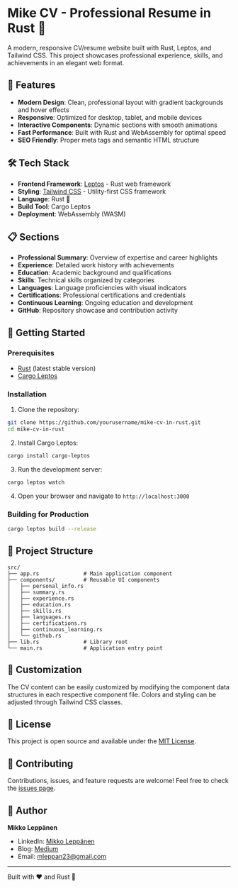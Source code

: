 # Mike CV - Professional Resume in Rust 🦀

A modern, responsive CV/resume website built with Rust, Leptos, and Tailwind CSS. This project showcases professional experience, skills, and achievements in an elegant web format.

## 🚀 Features

- **Modern Design**: Clean, professional layout with gradient backgrounds and hover effects
- **Responsive**: Optimized for desktop, tablet, and mobile devices
- **Interactive Components**: Dynamic sections with smooth animations
- **Fast Performance**: Built with Rust and WebAssembly for optimal speed
- **SEO Friendly**: Proper meta tags and semantic HTML structure

## 🛠️ Tech Stack

- **Frontend Framework**: [Leptos](https://leptos.dev/) - Rust web framework
- **Styling**: [Tailwind CSS](https://tailwindcss.com/) - Utility-first CSS framework
- **Language**: Rust 🦀
- **Build Tool**: Cargo Leptos
- **Deployment**: WebAssembly (WASM)

## 📋 Sections

- **Professional Summary**: Overview of expertise and career highlights
- **Experience**: Detailed work history with achievements
- **Education**: Academic background and qualifications
- **Skills**: Technical skills organized by categories
- **Languages**: Language proficiencies with visual indicators
- **Certifications**: Professional certifications and credentials
- **Continuous Learning**: Ongoing education and development
- **GitHub**: Repository showcase and contribution activity

## 🚀 Getting Started

### Prerequisites

- [Rust](https://www.rust-lang.org/) (latest stable version)
- [Cargo Leptos](https://github.com/leptos-rs)

### Installation

1. Clone the repository:
```bash
git clone https://github.com/yourusername/mike-cv-in-rust.git
cd mike-cv-in-rust
```

2. Install Cargo Leptos:
```bash
cargo install cargo-leptos
```

3. Run the development server:
```bash
cargo leptos watch
```

4. Open your browser and navigate to `http://localhost:3000`

### Building for Production

```bash
cargo leptos build --release
```

## 📁 Project Structure

```
src/
├── app.rs              # Main application component
├── components/         # Reusable UI components
│   ├── personal_info.rs
│   ├── summary.rs
│   ├── experience.rs
│   ├── education.rs
│   ├── skills.rs
│   ├── languages.rs
│   ├── certifications.rs
│   ├── continuous_learning.rs
│   └── github.rs
├── lib.rs              # Library root
└── main.rs             # Application entry point
```

## 🎨 Customization

The CV content can be easily customized by modifying the component data structures in each respective component file. Colors and styling can be adjusted through Tailwind CSS classes.

## 📝 License

This project is open source and available under the [MIT License](LICENSE).

## 🤝 Contributing

Contributions, issues, and feature requests are welcome! Feel free to check the [issues page](https://github.com/yourusername/mike-cv-in-rust/issues).

## 👤 Author

**Mikko Leppänen**
- LinkedIn: [Mikko Leppänen](https://www.linkedin.com/in/mikko-lepp%C3%A4nen-05bb621a/)
- Blog: [Medium](https://medium.com/@mleppan23)
- Email: mleppan23@gmail.com

---

Built with ❤️ and Rust 🦀